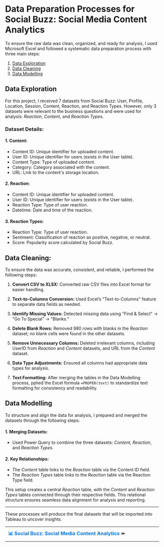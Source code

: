 # Data Preparation Processes for Social Buzz: Social Media Content Analytics

To ensure the raw data was clean, organized, and ready for analysis, I used Microsoft Excel and followed a systematic data preparation process with three main steps:

1. [Data Exploration](#data-exploration)
2. [Data Cleaning](#data-cleaning)
3. [Data Modelling](#data-modelling)


## Data Exploration

For this project, I received 7 datasets from Social Buzz: User, Profile, Location, Session, Content, Reaction, and Reaction Types. However, only 3 datasets were relevant to the business questions and were used for analysis: *Reaction*, *Content*, and *Reaction Types*.

### Dataset Details:
#### 1. Content:
- Content ID: Unique identifier for uploaded content.
- User ID: Unique identifier for users (exists in the User table).
- Content Type: Type of uploaded content. 
- Category: Category associated with the content.
- URL: Link to the content's storage location.

#### 2. Reaction: 
- Content ID: Unique identifier for uploaded content.
- User ID: Unique identifier for users (exists in the User table).
- Reaction Type: Type of user reaction.
- Datetime: Date and time of the reaction.

#### 3. Reaction Types: 
- Reaction Type: Type of user reaction.
- Sentiment: Classification of reaction as positive, negative, or neutral.
- Score: Popularity score calculated by Social Buzz.


## Data Cleaning:

To ensure the data was accurate, consistent, and reliable, I performed the following steps:

1. **Convert CSV to XLSX:** Converted raw CSV files into Excel format for easier handling.
   
2. **Text-to-Columns Conversion:** Used Excel’s "Text-to-Columns" feature to separate data fields as needed.
   
3. **Identify Missing Values:** Detected missing data using "Find & Select" → "Go To Special" → "Blanks."
   
4. **Delete Blank Rows:** Removed 980 rows with blanks in the *Reaction* dataset; no blank cells were found in the other datasets.
   
5. **Remove Unnecessary Columns:** Deleted irrelevant columns, including UserID from *Reaction* and *Content* datasets, and URL from the *Content* dataset.
    
6. **Data Type Adjustments:** Ensured all columns had appropriate data types for analysis.
    
7. **Text Formatting:** After merging the tables in the Data Modelling process, pplied the Excel formula ```=PROPER(text)``` to standardize text formatting for consistency and readability.


## Data Modelling

To structure and align the data for analysis, I prepared and merged the datasets through the following steps:

#### 1. Merging Datasets:

- Used Power Query to combine the three datasets: *Content*, *Reaction*, and *Reaction Types*.

#### 2. Key Relationships:

- The *Content* table links to the *Reaction* table via the Content ID field.
- The *Reaction Types* table links to the *Reaction* table via the Reaction Type field.

This setup creates a central *Reaction* table, with the *Content* and *Reaction Types* tables connected through their respective fields. This relational structure ensures seamless data alignment for analysis and reporting.

---
These processes will produce the final datasets that will be imported into Tableau to uncover insights.

<table style="width:100%; border-collapse: collapse; text-align: center;">
  <tr>
    <td style="width:50%; padding:10px; text-align: left;">
       <a href="https://mramadhankesapi.github.io/Social-Buzz...Social-Media-Content-Analytics/" style="text-decoration: none; font-weight: bold; color: #007bff;">📊 Social Buzz: Social Media Content Analytics</a> ⏩
    </td>
  </tr>
</table>
